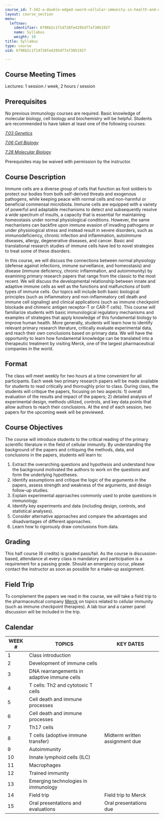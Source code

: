 ```yaml
---
course_id: 7-342-a-double-edged-sword-cellular-immunity-in-health-and-disease-fall-2018
layout: course_section
menu:
  leftnav:
    identifier: 6f96b2c1f14728fe4295d77af305192f
    name: Syllabus
    weight: 10
title: Syllabus
type: course
uid: 6f96b2c1f14728fe4295d77af305192f

---
```


Course Meeting Times
--------------------

Lectures: 1 session / week, 2 hours / session

Prerequisites
-------------

No previous immunology courses are required. Basic knowledge of molecular biology, cell biology and biochemistry will be helpful. Students are recommended to have taken at least one of the following courses: 

[_7.03 Genetics_](/courses/7-03-genetics-fall-2004/)

[_7.06 Cell Biology_](/courses/7-06-cell-biology-spring-2007/)

[_7.28 Molecular Biology_](/courses/7-28-molecular-biology-spring-2005/)

Prerequisites may be waived with permission by the instructor.

Course Description
------------------

Immune cells are a diverse group of cells that function as foot soldiers to protect our bodies from both self-derived threats and exogenous pathogens, while keeping peace with normal cells and non-harmful or beneficial commensal microbiota. Immune cells are equipped with a variety of powerful and adaptable mechanisms to detect and subsequently resolve a wide spectrum of insults, a capacity that is essential for maintaining homeostasis under normal physiological conditions. However, the same mechanisms can backfire upon immune evasion of invading pathogens or under physiological stress and instead result in severe disorders, such as immunodeficiency, chronic infection and inflammation, autoimmune diseases, allergy, degenerative diseases, and cancer. Basic and translational research studies of immune cells have led to novel strategies to treat some of these disorders.

In this course, we will discuss the connections between normal physiology (defense against infections, immune surveillance, and homeostasis) and disease (immune deficiency, chronic inflammation, and autoimmunity) by examining primary research papers that range from the classic to the most recent. We will discuss the developmental relationship between innate and adaptive immune cells as well as the functions and malfunctions of both types of immune cells. Our topics will include both basic biological principles (such as inflammatory and non-inflammatory cell death and immune cell signaling) and clinical applications (such as immune checkpoint blockade and chimeric antigen receptor-T or CAR-T cells). This course will familiarize students with basic immunological regulatory mechanisms and examples of strategies that apply knowledge of this fundamental biology to improve human health. More generally, students will learn how to identify relevant primary research literature, critically evaluate experimental data, and reach their own conclusions based on primary data. We will have the opportunity to learn how fundamental knowledge can be translated into a therapeutic treatment by visiting Merck, one of the largest pharmaceutical companies in the world.

Format
------

The class will meet weekly for two hours at a time convenient for all participants. Each week two primary research papers will be made available for students to read critically and thoroughly prior to class. During class, the students will critique the papers, focusing on two aspects: 1) overall evaluation of the results and impact of the papers; 2) detailed analysis of experimental design, methods utilized, controls, and key data points that allow authors to reach their conclusions. At the end of each session, two papers for the upcoming week will be previewed.

Course Objectives
-----------------

The course will introduce students to the critical reading of the primary scientific literature in the field of cellular immunity. By understanding the background of the papers and critiquing the methods, data, and conclusions in the papers, students will learn to:

1.  Extract the overarching questions and hypothesis and understand how the background motivated the authors to work on the questions and form the underlying hypotheses.
2.  Identify assumptions and critique the logic of the arguments in the papers, assess strength and weakness of the arguments, and design follow-up studies.
3.  Explain experimental approaches commonly used to probe questions in immunology.
4.  Identify key experiments and data (including design, controls, and statistical analyses).
5.  Consider alternative approaches and compare the advantages and disadvantages of different approaches.
6.  Learn how to rigorously draw conclusions from data.

Grading
-------

This half course (6 credits) is graded pass/fail. As the course is discussion-based, attendance at every class is mandatory and participation is a requirement for a passing grade. Should an emergency occur, please contact the instructor as soon as possible for a make-up assignment.

Field Trip
----------

To complement the papers we read in the course, we will take a field trip to the pharmaceutical company [Merck](https://www.merck.com/research/index.html) on topics related to cellular immunity (such as immune checkpoint therapies). A lab tour and a career panel discussion will be included in the trip.

Calendar
--------

| WEEK # | TOPICS | KEY DATES |
| --- | --- | --- |
| 1 | Class introduction | &nbsp; |
| 2 | Development of immune cells | &nbsp; |
| 3 | DNA rearrangements in adaptive immune cells | &nbsp; |
| 4 | T cells: Th2 and cytotoxic T cells | &nbsp; |
| 5 | Cell death and immune processes | &nbsp; |
| 6 | Cell death and immune processes | &nbsp; |
| 7 | Th17 cells | &nbsp; |
| 8 | T cells (adoptive immune transfer) | Midterm written assignment due |
| 9 | Autoimmunity | &nbsp; |
| 10 | Innate lymphoid cells (ILC) | &nbsp; |
| 11 | Macrophages | &nbsp; |
| 12 | Trained immunity | &nbsp; |
| 13 | Emerging technologies in immunology | &nbsp; |
| 14 | Field trip | Field trip to Merck |
| 15 | Oral presentations and evaluations | Oral presentations due
